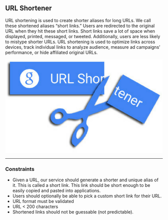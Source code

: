 ## URL Shortener

URL shortening is used to create shorter aliases for long URLs. We call these shortened aliases “short links.” Users are redirected to the original URL when they hit these short links. Short links save a lot of space when displayed, printed, messaged, or tweeted. Additionally, users are less likely to mistype shorter URLs. URL shortening is used to optimize links across devices, track individual links to analyze audience, measure ad campaigns’ performance, or hide affiliated original URLs.

<p align="left">
  <img src="assests/url_shortener.png" alt="Rain water trap">
</p>

---

### Constraints

- Given a URL, our service should generate a shorter and unique alias of it. This is called a short link. This link should be short enough to be easily copied and pasted into applications.
- Users should optionally be able to pick a custom short link for their URL.
- URL format must be validated
- URL < 200 characters
- Shortened links should not be guessable (not predictable).
